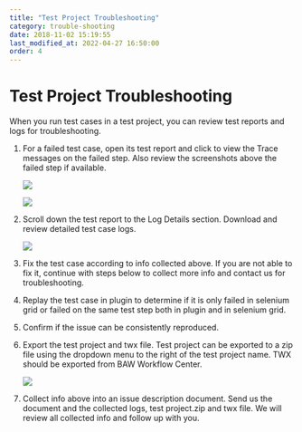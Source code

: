 ```yaml
---
title: "Test Project Troubleshooting"
category: trouble-shooting
date: 2018-11-02 15:19:55
last_modified_at: 2022-04-27 16:50:00
order: 4
---
```


# Test Project Troubleshooting
When you run test cases in a test project, you can review test reports and logs for troubleshooting.


1. For a failed test case, open its test report and click to view the Trace messages on the failed step. Also review the screenshots above the failed step if available.

   ![][test_project_test_report]

   ![][test_project_test_step_trace]

2. Scroll down the test report to the Log Details section. Download and review detailed test case logs.

   ![][test_project_test_logs]

3. Fix the test case according to info collected above. If you are not able to fix it, continue with steps below to collect more info and contact us for troubleshooting.


4. Replay the test case in plugin to determine if it is only failed in selenium grid or failed on the same test step both in plugin and in selenium grid. 

5. Confirm if the issue can be consistently reproduced.

6. Export the test project and twx file. Test project can be exported to a zip file using the dropdown menu to the right of the test project name. TWX should be exported from BAW Workflow Center.

   ![][test_project_export]

7. Collect info above into an issue description document. Send us the document and the collected logs, test project.zip and twx file. We will review all collected info and follow up with you.

[test_project_test_report]: ../images/troubleshooting/test_project_test_report.png
[test_project_test_step_trace]: ../images/troubleshooting/test_project_test_step_trace.png
[test_project_test_logs]: ../images/troubleshooting/test_project_test_logs.png
[test_project_export]: ../images/troubleshooting/test_project_export.png
